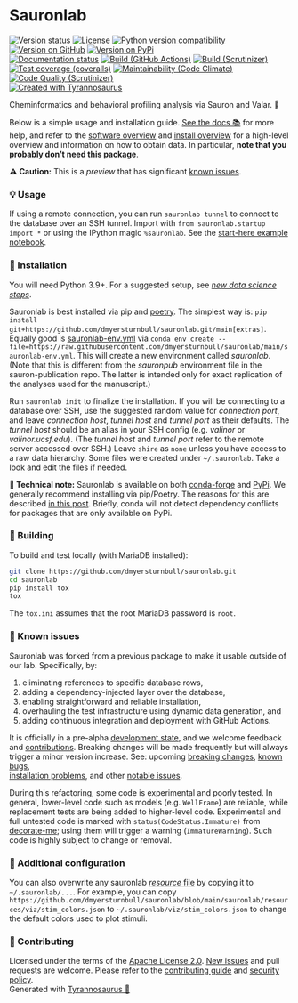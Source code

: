 # Sauronlab

[![Version status](https://img.shields.io/pypi/status/sauronlab)](https://pypi.org/project/sauronlab)
[![License](https://img.shields.io/badge/License-Apache%202.0-blue.svg)](https://opensource.org/licenses/Apache-2.0)
[![Python version compatibility](https://img.shields.io/pypi/pyversions/sauronlab)](https://pypi.org/project/sauronlab)
[![Version on GitHub](https://img.shields.io/github/v/release/dmyersturnbull/sauronlab?include_prereleases&label=GitHub)](https://github.com/dmyersturnbull/sauronlab/releases)
[![Version on PyPi](https://img.shields.io/pypi/v/sauronlab)](https://pypi.org/project/sauronlab)  
[![Documentation status](https://readthedocs.org/projects/sauronlab/badge)](https://sauronlab.readthedocs.io/en/stable)
[![Build (GitHub Actions)](https://img.shields.io/github/workflow/status/dmyersturnbull/sauronlab/Build%20&%20test?label=Build%20&%20test)](https://github.com/dmyersturnbull/sauronlab/actions)
[![Build (Scrutinizer)](https://scrutinizer-ci.com/g/dmyersturnbull/sauronlab/badges/build.png?b=main)](https://scrutinizer-ci.com/g/dmyersturnbull/sauronlab/build-status/main)
[![Test coverage (coveralls)](https://coveralls.io/repos/github/dmyersturnbull/sauronlab/badge.svg?branch=main&service=github)](https://coveralls.io/github/dmyersturnbull/sauronlab?branch=main)
[![Maintainability (Code Climate)](https://api.codeclimate.com/v1/badges/765cc593941b28f3511f/maintainability)](https://codeclimate.com/github/dmyersturnbull/sauronlab/maintainability)
[![Code Quality (Scrutinizer)](https://scrutinizer-ci.com/g/dmyersturnbull/sauronlab/badges/quality-score.png?b=main)](https://scrutinizer-ci.com/g/dmyersturnbull/sauronlab/?branch=main)  
[![Created with Tyrannosaurus](https://img.shields.io/badge/Created_with-Tyrannosaurus-0000ff.svg)](https://github.com/dmyersturnbull/tyrannosaurus)

Cheminformatics and behavioral profiling analysis via Sauron and Valar. 🦜

Below is a simple usage and installation guide.
[See the docs 📚](https://sauronlab.readthedocs.io/en/stable/) for more help,
and refer to the [software overview](https://github.com/dmyersturnbull/sauron-publication/tree/main/DOCUMENTATION)
and [install overview](https://github.com/dmyersturnbull/sauron-publication/blob/main/DOCUMENTATION/INSTALL.md)
for a high-level overview and information on how to obtain data.
In particular, **note that you probably don’t need this package**.

**⚠ Caution:**
This is a _preview_ that has significant
[known issues](https://github.com/dmyersturnbull/sauronlab#-known-issues).

### 💡 Usage

If using a remote connection, you can run `sauronlab tunnel` to connect to the database over an SSH tunnel.
Import with `from sauronlab.startup import *`
or using the IPython magic `%sauronlab`.
See the [start-here example notebook](https://github.com/dmyersturnbull/sauron-publication/blob/main/DOCUMENTATION/examples/start-here.ipynb).

### 🔌 Installation

You will need Python 3.9+.
For a suggested setup, see
[_new data science steps_](https://dmyersturnbull.github.io/#-new-data-science-steps-with-python).

Sauronlab is best installed via pip and [poetry](https://python-poetry.org).
The simplest way is:
`pip install git+https://github.com/dmyersturnbull/sauronlab.git/main[extras]`.
Equally good is [sauronlab-env.yml](https://github.com/dmyersturnbull/sauronlab/blob/main/sauronlab-env.yml)
via `conda env create --file=https://raw.githubusercontent.com/dmyersturnbull/sauronlab/main/sauronlab-env.yml`.
This will create a new environment called _sauronlab_.
(Note that this is different from the _sauronpub_ environment file in the sauron-publication repo.
The latter is intended only for exact replication of the analyses used for the manuscript.)

Run `sauronlab init` to finalize the installation.
If you will be connecting to a database over SSH, use the suggested random value for _connection port_,
and leave _connection host_, _tunnel host_ and _tunnel port_ as their defaults.
The _tunnel host_ should be an alias in your SSH config (e.g. _valinor_ or _valinor.ucsf.edu_).
(The _tunnel host_ and _tunnel port_ refer to the remote server accessed over SSH.)
Leave `shire` as `none` unless you have access to a raw data hierarchy.
Some files were created under `~/.sauronlab`.
Take a look and edit the files if needed.

**📝 Technical note:**
Sauronlab is available on both [conda-forge](https://anaconda.org/conda-forge/sauronlab)
and [PyPi](http://pypi.org/project/sauronlab).
We generally recommend installing via pip/Poetry.
The reasons for this are described
[in this post](https://dmyersturnbull.github.io/#-the-python-build-landscape).
Briefly, conda will not detect dependency conflicts for packages that are only available on PyPi.

### 🔨 Building

To build and test locally (with MariaDB installed):

```bash
git clone https://github.com/dmyersturnbull/sauronlab.git
cd sauronlab
pip install tox
tox
```

The `tox.ini` assumes that the root MariaDB password is `root`.

### 🐛 Known issues

Sauronlab was forked from a previous package to make it usable outside of our lab. Specifically, by:

1. eliminating references to specific database rows,
2. adding a dependency-injected layer over the database,
3. enabling straightforward and reliable installation,
4. overhauling the test infrastructure using dynamic data generation, and
5. adding continuous integration and deployment with GitHub Actions.

It is officially in a pre-alpha [development state](https://semver.org/#spec-item-4), and we welcome feedback and
[contributions](https://github.com/dmyersturnbull/sauronlab/blob/main/CONTRIBUTING.md).
Breaking changes will be made frequently but will always trigger a minor version increase.
See: upcoming [breaking changes](https://github.com/dmyersturnbull/sauronlab/labels/breaking%20%E2%9A%99),
[known bugs](https://github.com/dmyersturnbull/sauronlab/labels/kind%3A%20bug),  
[installation problems](https://github.com/dmyersturnbull/sauronlab/labels/scope%3A%20installation%20%F0%9F%94%8C),
and other [notable issues](https://github.com/dmyersturnbull/sauronlab/labels/notable%20%E2%9A%91).

During this refactoring, some code is experimental and poorly tested.
In general, lower-level code such as models (e.g. `WellFrame`) are reliable,
while replacement tests are being added to higher-level code.
Experimental and full untested code is marked with `status(CodeStatus.Immature)`
from [decorate-me](https://github.com/dmyersturnbull/decorate-me/blob/main/decorateme/abcd.py);
using them will trigger a warning (`ImmatureWarning`).
Such code is highly subject to change or removal.

### 🔧 Additional configuration

You can also overwrite any sauronlab
[_resource_ file](https://github.com/dmyersturnbull/sauronlab/tree/main/sauronlab/resources)
by copying it to `~/.sauronlab/...`.
For example, you can copy
`https://github.com/dmyersturnbull/sauronlab/blob/main/sauronlab/resources/viz/stim_colors.json` to
`~/.sauronlab/viz/stim_colors.json` to change the default colors used to plot stimuli.

### 🍁 Contributing

Licensed under the terms of the [Apache License 2.0](https://spdx.org/licenses/Apache-2.0.html).
[New issues](https://github.com/dmyersturnbull/sauronlab/issues) and pull requests are welcome.
Please refer to the [contributing guide](https://github.com/dmyersturnbull/sauronlab/blob/main/CONTRIBUTING.md)
and [security policy](https://github.com/dmyersturnbull/sauronlab/blob/main/SECURITY.md).  
Generated with [Tyrannosaurus 🦖](https://github.com/dmyersturnbull/tyrannosaurus)
